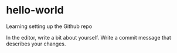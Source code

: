 # hello-world
Learning setting up the Github repo

In the editor, write a bit about yourself.
Write a commit message that describes your changes.
